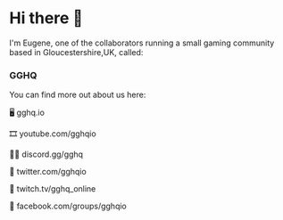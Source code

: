 # Hi there 👋

I'm Eugene, one of the collaborators running a small gaming community based in Gloucestershire,UK, called:

### GGHQ

You can find more out about us here:

🖥 gghq.io

🎞 youtube.com/gghqio

👩‍💻 discord.gg/gghq

🐤 twitter.com/gghqio

💟 twitch.tv/gghq_online

📘 facebook.com/groups/gghqio


<!--
**EugeneGGHQ/EugeneGGHQ** is a ✨ _special_ ✨ repository because its `README.md` (this file) appears on your GitHub profile.

Here are some ideas to get you started:

- 🔭 I’m currently working on ...
- 🌱 I’m currently learning ...
- 👯 I’m looking to collaborate on ...
- 🤔 I’m looking for help with ...
- 💬 Ask me about ...
- 📫 How to reach me: ...
- 😄 Pronouns: ...
- ⚡ Fun fact: ...
-->
